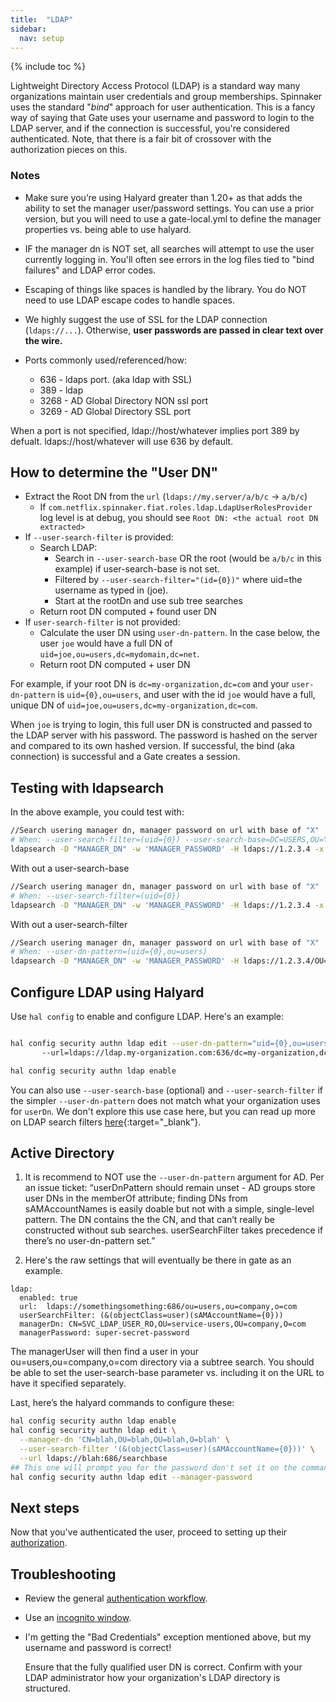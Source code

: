 ```yaml
---
title:  "LDAP"
sidebar:
  nav: setup
---
```


{% include toc %}

Lightweight Directory Access Protocol (LDAP) is a standard way many organizations maintain user
credentials and group memberships. Spinnaker uses the standard "*bind*" approach for user
authentication. This is a fancy way of saying that Gate uses your username and password to login
to the LDAP server, and if the connection is successful, you're considered authenticated.  Note, that there is a
fair bit of crossover with the authorization pieces on this.  


### Notes
*  Make sure you’re using Halyard greater than 1.20+ as that adds the ability to set the manager user/password settings. 
You can use a prior version, but you will need to use a gate-local.yml to define the manager properties vs. being able
to use halyard.

* IF the manager dn is NOT set, all searches will attempt to use the user currently logging in.  You'll often see errors
in the log files tied to "bind failures" and LDAP error codes.

* Escaping of things like spaces is handled by the library.  You do NOT need to use LDAP escape codes to handle spaces.  

* We highly suggest the use of SSL for the LDAP connection (`ldaps://...`). Otherwise, **user passwords are passed in 
clear text over the wire.**

* Ports commonly used/referenced/how:
    *  636 - ldaps port. (aka ldap with SSL)
    *  389 - ldap 
    *  3268 - AD Global Directory NON ssl port
    *  3269 - AD Global Directory SSL port

When a port is not specified, ldap://host/whatever implies port 389 by defualt.  ldaps://host/whatever will use 636 by 
default.

## How to determine the "User DN" 

- Extract the Root DN from the `url` (`ldaps://my.server/a/b/c` → `a/b/c`)
    - If `com.netflix.spinnaker.fiat.roles.ldap.LdapUserRolesProvider` log level is at debug, you should 
    see `Root DN: <the actual root DN extracted>`
- If `--user-search-filter` is provided:
    - Search LDAP:
        - Search in  `--user-search-base` OR the root (would be `a/b/c` in this example) if user-search-base is not set.
        - Filtered by `--user-search-filter="(id={0})"` where uid=the username as typed in (joe).
        - Start at the rootDn and use sub tree searches
    - Return root DN computed + found user DN
- If `user-search-filter` is not provided:
    - Calculate the user DN using `user-dn-pattern`.  In the case below, the user `joe` would have a full DN of 
    `uid=joe,ou=users,dc=mydomain,dc=net`.
    - Return root DN computed + user DN
    

For example, if your root DN is `dc=my-organization,dc=com` and your `user-dn-pattern` is
`uid={0},ou=users`, and user with the id `joe` would have a full, unique DN of
`uid=joe,ou=users,dc=my-organization,dc=com`.

When `joe` is trying to login, this full user DN is constructed and passed to the LDAP server with
his password. The password is hashed on the server and compared to its own hashed version. If
successful, the bind (aka connection) is successful and a Gate creates a session.

## Testing with ldapsearch
In the above example, you could test with:
```bash
//Search usering manager dn, manager password on url with base of "X"
# When: --user-search-filter=(uid={0}) --user-search-base=DC=USERS,OU=Y,O=io 
ldapsearch -D "MANAGER_DN" -w 'MANAGER_PASSWORD' -H ldaps://1.2.3.4 -x -b "DC=USERS,OU=Y,O=io" "(UID=USERNAME)"
```
With out a user-search-base
```bash
//Search usering manager dn, manager password on url with base of "X"
# When: --user-search-filter=(uid={0}) 
ldapsearch -D "MANAGER_DN" -w 'MANAGER_PASSWORD' -H ldaps://1.2.3.4 -x   "(UID=USERNAME})"
```
With out a user-search-filter
```bash
//Search usering manager dn, manager password on url with base of "X"
# When: --user-dn-pattern=(uid={0},ou=users) 
ldapsearch -D "MANAGER_DN" -w 'MANAGER_PASSWORD' -H ldaps://1.2.3.4/OU=Y,O=io -x "(CN=USERNAME,OU=users,OU=Y,O=IO))"
```


## Configure LDAP using Halyard

Use `hal config` to enable and configure LDAP. Here's an example:

```bash

hal config security authn ldap edit --user-dn-pattern="uid={0},ou=users" \ 
       --url=ldaps://ldap.my-organization.com:636/dc=my-organization,dc=com

hal config security authn ldap enable
```

You can also use `--user-search-base` (optional) and `--user-search-filter` if the simpler
`--user-dn-pattern` does not match what your organization uses for `userDn`. We don't explore this
use case here, but you can read up more on LDAP search filters
[here](https://confluence.atlassian.com/kb/how-to-write-ldap-search-filters-792496933.html){:target="\_blank"}.


## Active Directory

1. It is recommend to NOT use the `--user-dn-pattern` argument for AD. Per an issue ticket: “userDnPattern should 
remain unset - AD groups store user DNs in the memberOf attribute; finding DNs from sAMAccountNames is easily doable 
but not with a simple, single-level pattern. The DN contains the the CN, and that can’t really be constructed 
without sub searches. userSearchFilter takes precedence if there’s no user-dn-pattern set.”

1. Here's the raw settings that will eventually be there in gate as an example.
```
ldap:
  enabled: true
  url:  ldaps://somethingsomething:686/ou=users,ou=company,o=com
  userSearchFilter: (&(objectClass=user)(sAMAccountName={0}))
  managerDn: CN=SVC_LDAP_USER_RO,OU=service-users,OU=company,O=com
  managerPassword: super-secret-password
```
The managerUser will then find a user in your ou=users,ou=company,o=com directory via a subtree search. You 
should be able to set the user-search-base parameter vs. including it on the URL to have it specified separately.

Last, here’s the halyard commands to configure these:
```bash
hal config security authn ldap enable
hal config security authn ldap edit \
  --manager-dn 'CN=blah,OU=blah,OU=blah,O=blah' \
  --user-search-filter '(&(objectClass=user)(sAMAccountName={0}))' \
  --url ldaps://blah:686/searchbase
## This one will prompt you for the password don't set it on the command
hal config security authn ldap edit --manager-password
```


## Next steps

Now that you've authenticated the user, proceed to setting up their [authorization](/setup/security/authorization/).

## Troubleshooting

* Review the general [authentication workflow](/reference/architecture/authz_authn/authentication//#workflow).

* Use an [incognito window](/setup/security/authentication/#incognito-mode).

* I'm getting the "Bad Credentials" exception mentioned above, but my username and password is
correct!

    Ensure that the fully qualified user DN is correct. Confirm with your LDAP administrator how
    your organization's LDAP directory is structured.
